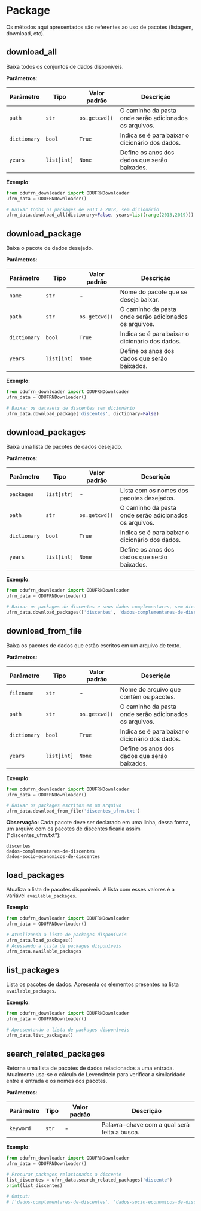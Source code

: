 # Package
Os métodos aqui apresentados são referentes ao uso de pacotes (listagem, download, etc).

## download_all
Baixa todos os conjuntos de dados disponíveis.

**Parâmetros**:

| Parâmetro | Tipo | Valor padrão | Descrição |
| --------- | ---- | ------------ | --------- |
| `path` | `str` | `os.getcwd()` | O caminho da pasta onde serão adicionados os arquivos. |
| `dictionary` | `bool` | `True` | Indica se é para baixar o dicionário dos dados. |
| `years` | `list[int]` | `None` | Define os anos dos dados que serão baixados. |

**Exemplo**:
```python
from odufrn_downloader import ODUFRNDownloader
ufrn_data = ODUFRNDownloader()

# Baixar todos os packages de 2013 a 2018, sem dicionário
ufrn_data.download_all(dictionary=False, years=list(range(2013,2019)))
```

## download_package
Baixa o pacote de dados desejado.

**Parâmetros**:

| Parâmetro | Tipo | Valor padrão | Descrição |
| --------- | ---- | ------------ | --------- |
| `name` | `str` | - | Nome do pacote que se deseja baixar. |
| `path` | `str` | `os.getcwd()` | O caminho da pasta onde serão adicionados os arquivos. |
| `dictionary` | `bool` | `True` | Indica se é para baixar o dicionário dos dados. |
| `years` | `list[int]` | `None` | Define os anos dos dados que serão baixados. |

**Exemplo**:
```python
from odufrn_downloader import ODUFRNDownloader
ufrn_data = ODUFRNDownloader()

# Baixar os datasets de discentes sem dicionário
ufrn_data.download_package('discentes', dictionary=False)
```

## download_packages
Baixa uma lista de pacotes de dados desejado.

**Parâmetros**:

| Parâmetro | Tipo | Valor padrão | Descrição |
| --------- | ---- | ------------ | --------- |
| `packages` | `list[str]` | - | Lista com os nomes dos pacotes desejados. |
| `path` | `str` | `os.getcwd()` | O caminho da pasta onde serão adicionados os arquivos. |
| `dictionary` | `bool` | `True` | Indica se é para baixar o dicionário dos dados. |
| `years` | `list[int]` | `None` | Define os anos dos dados que serão baixados. |

**Exemplo**:
```python
from odufrn_downloader import ODUFRNDownloader
ufrn_data = ODUFRNDownloader()

# Baixar os packages de discentes e seus dados complementares, sem dicionários
ufrn_data.download_packages(['discentes', 'dados-complementares-de-discentes'], dictionary=False)
```
            
## download_from_file
Baixa os pacotes de dados que estão escritos em um arquivo de texto.

**Parâmetros**:

| Parâmetro | Tipo | Valor padrão | Descrição |
| --------- | ---- | ------------ | --------- |
| `filename` | `str` | - | Nome do arquivo que contêm os pacotes. |
| `path` | `str` | `os.getcwd()` | O caminho da pasta onde serão adicionados os arquivos. |
| `dictionary` | `bool` | `True` | Indica se é para baixar o dicionário dos dados. |
| `years` | `list[int]` | `None` | Define os anos dos dados que serão baixados. |

**Exemplo**:
```python
from odufrn_downloader import ODUFRNDownloader
ufrn_data = ODUFRNDownloader()

# Baixar os packages escritos em um arquivo
ufrn_data.download_from_file('discentes_ufrn.txt')
```

**Observação**: Cada pacote deve ser declarado em uma linha, dessa forma, um arquivo com os pacotes de discentes ficaria assim ("discentes_ufrn.txt"):
```text
discentes
dados-complementares-de-discentes
dados-socio-economicos-de-discentes
```

## load_packages
Atualiza a lista de pacotes disponíveis. A lista com esses valores é a variável `available_packages`.

**Exemplo**:
```python
from odufrn_downloader import ODUFRNDownloader
ufrn_data = ODUFRNDownloader()

# Atualizando a lista de packages disponíveis
ufrn_data.load_packages()
# Acessando a lista de packages disponíveis
ufrn_data.available_packages
```

## list_packages
Lista os pacotes de dados. Apresenta os elementos presentes na lista `available_packages`.

**Exemplo**:
```python
from odufrn_downloader import ODUFRNDownloader
ufrn_data = ODUFRNDownloader()

# Apresentando a lista de packages disponíveis
ufrn_data.list_packages()
```

## search_related_packages
Retorna uma lista de pacotes de dados relacionados a uma entrada.
Atualmente usa-se o cálculo de Levenshtein para verificar a similaridade
entre a entrada e os nomes dos pacotes.

**Parâmetros**:

| Parâmetro | Tipo | Valor padrão | Descrição |
| --------- | ---- | ------------ | --------- |
| `keyword` | `str` | - | Palavra-chave com a qual será feita a busca. |

**Exemplo**:
```python
from odufrn_downloader import ODUFRNDownloader
ufrn_data = ODUFRNDownloader()

# Procurar packages relacionados a discente
list_discentes = ufrn_data.search_related_packages('discente')
print(list_discentes)

# Output:
# ['dados-complementares-de-discentes', 'dados-socio-economicos-de-discentes', 'discentes']
```
